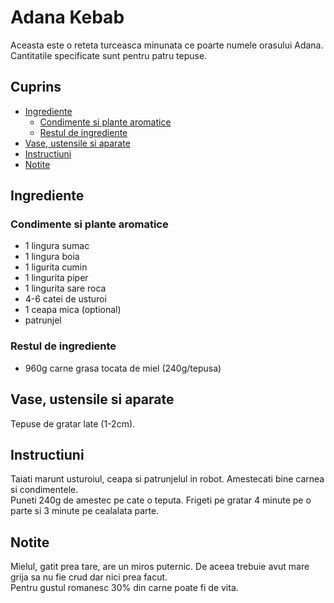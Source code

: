 <!-- omit in toc -->
# Adana Kebab

Aceasta este o reteta turceasca minunata ce poarte numele orasului Adana.  
Cantitatile specificate sunt pentru patru tepuse.

<!-- omit in toc -->
## Cuprins

- [Ingrediente](#ingrediente)
  - [Condimente si plante aromatice](#condimente-si-plante-aromatice)
  - [Restul de ingrediente](#restul-de-ingrediente)
- [Vase, ustensile si aparate](#vase-ustensile-si-aparate)
- [Instructiuni](#instructiuni)
- [Notite](#notite)

## Ingrediente

### Condimente si plante aromatice

- 1 lingura sumac
- 1 lingura boia
- 1 ligurita cumin
- 1 lingurita piper
- 1 lingurita sare roca
- 4-6 catei de usturoi
- 1 ceapa mica (optional)
- patrunjel

### Restul de ingrediente

- 960g carne grasa tocata de miel (240g/tepusa)

## Vase, ustensile si aparate

Tepuse de gratar late (1-2cm).

## Instructiuni

Taiati marunt usturoiul, ceapa si patrunjelul in robot.
Amestecati bine carnea si condimentele.  
Puneti 240g de amestec pe cate o teputa.
Frigeti pe gratar 4 minute pe o parte si 3 minute pe cealalata parte.

## Notite

Mielul, gatit prea tare, are un miros puternic. De aceea trebuie avut mare grija sa nu fie crud dar nici prea facut.  
Pentru gustul romanesc 30% din carne poate fi de vita.
